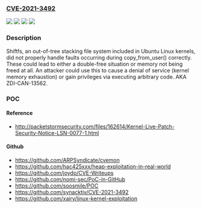 ### [CVE-2021-3492](https://cve.mitre.org/cgi-bin/cvename.cgi?name=CVE-2021-3492)
![](https://img.shields.io/static/v1?label=Product&message=Linux%20kernel&color=blue)
![](https://img.shields.io/static/v1?label=Version&message=5.8%20kernel%3C%205.8.0-50.56%20&color=brighgreen)
![](https://img.shields.io/static/v1?label=Vulnerability&message=CWE-401%3A%20Missing%20Release%20of%20Memory%20after%20Effective%20Lifetime&color=brighgreen)
![](https://img.shields.io/static/v1?label=Vulnerability&message=CWE-415%3A%20Double%20Free&color=brighgreen)

### Description

Shiftfs, an out-of-tree stacking file system included in Ubuntu Linux kernels, did not properly handle faults occurring during copy_from_user() correctly. These could lead to either a double-free situation or memory not being freed at all. An attacker could use this to cause a denial of service (kernel memory exhaustion) or gain privileges via executing arbitrary code. AKA ZDI-CAN-13562.

### POC

#### Reference
- http://packetstormsecurity.com/files/162614/Kernel-Live-Patch-Security-Notice-LSN-0077-1.html

#### Github
- https://github.com/ARPSyndicate/cvemon
- https://github.com/hac425xxx/heap-exploitation-in-real-world
- https://github.com/joydo/CVE-Writeups
- https://github.com/nomi-sec/PoC-in-GitHub
- https://github.com/soosmile/POC
- https://github.com/synacktiv/CVE-2021-3492
- https://github.com/xairy/linux-kernel-exploitation

